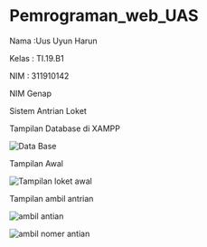 # Pemrograman_web_UAS

Nama  :Uus Uyun Harun

Kelas : TI.19.B1

NIM   : 311910142

NIM Genap

Sistem Antrian Loket

Tampilan Database di XAMPP

![Data Base](https://user-images.githubusercontent.com/81503668/126307561-28d97881-552e-442a-94d1-801e93b3c933.JPG)


Tampilan Awal

![Tampilan loket awal](https://user-images.githubusercontent.com/81503668/126307847-86268757-f500-4358-a36c-79c8406ee2c3.JPG)

Tampilan ambil antrian

![ambil antian](https://user-images.githubusercontent.com/81503668/126308049-c583e584-f154-43e4-84b0-fb019160c1ba.jpg)

![ambil nomer antian](https://user-images.githubusercontent.com/81503668/126308086-57027703-a73f-4d4d-84a0-0f28fb5ea7a0.JPG)
